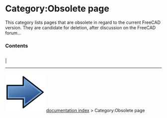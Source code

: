 # Category:Obsolete page
This category lists pages that are obsolete in regard to the current FreeCAD version. They are candidate for deletion, after discussion on the FreeCAD forum\...

### Contents

|     |     |     |
| --- | --- | --- |
|



---
![](images/Button_right.svg) [documentation index](../README.md) > Category:Obsolete page

